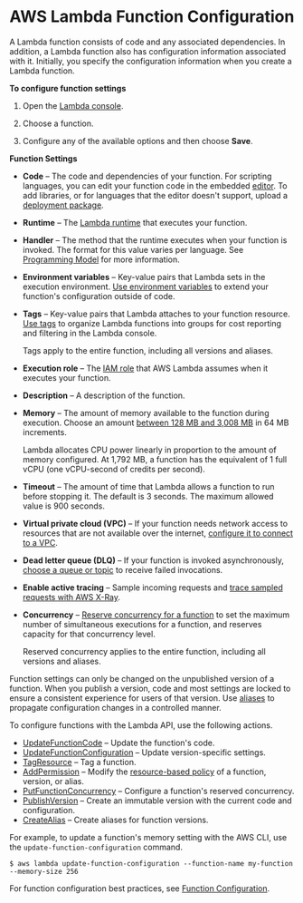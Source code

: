 # AWS Lambda Function Configuration<a name="resource-model"></a>

A Lambda function consists of code and any associated dependencies\. In addition, a Lambda function also has configuration information associated with it\. Initially, you specify the configuration information when you create a Lambda function\.

**To configure function settings**

1. Open the [Lambda console](https://console.aws.amazon.com/lambda)\.

1. Choose a function\.

1. Configure any of the available options and then choose **Save**\.

**Function Settings**
+ **Code** – The code and dependencies of your function\. For scripting languages, you can edit your function code in the embedded [editor](code-editor.md)\. To add libraries, or for languages that the editor doesn't support, upload a [deployment package](deployment-package-v2.md)\.
+ **Runtime** – The [Lambda runtime](lambda-runtimes.md) that executes your function\.
+ **Handler** – The method that the runtime executes when your function is invoked\. The format for this value varies per language\. See [Programming Model](programming-model-v2.md) for more information\.
+ **Environment variables** – Key\-value pairs that Lambda sets in the execution environment\. [ Use environment variables](env_variables.md) to extend your function's configuration outside of code\.
+ **Tags** – Key\-value pairs that Lambda attaches to your function resource\. [Use tags](tagging.md) to organize Lambda functions into groups for cost reporting and filtering in the Lambda console\.

  Tags apply to the entire function, including all versions and aliases\.
+ **Execution role** – The [IAM role](lambda-intro-execution-role.md) that AWS Lambda assumes when it executes your function\.
+ **Description** – A description of the function\.
+ **Memory** – The amount of memory available to the function during execution\. Choose an amount [between 128 MB and 3,008 MB](limits.md) in 64 MB increments\.

  Lambda allocates CPU power linearly in proportion to the amount of memory configured\. At 1,792 MB, a function has the equivalent of 1 full vCPU \(one vCPU\-second of credits per second\)\.
+ **Timeout** – The amount of time that Lambda allows a function to run before stopping it\. The default is 3 seconds\. The maximum allowed value is 900 seconds\.
+ **Virtual private cloud \(VPC\)** – If your function needs network access to resources that are not available over the internet, [configure it to connect to a VPC](vpc.md)\.
+ **Dead letter queue \(DLQ\)** – If your function is invoked asynchronously, [choose a queue or topic](invocation-async.md#dlq) to receive failed invocations\.
+ **Enable active tracing** – Sample incoming requests and [trace sampled requests with AWS X\-Ray](lambda-x-ray.md)\.
+ **Concurrency** – [Reserve concurrency for a function](per-function-concurrency.md) to set the maximum number of simultaneous executions for a function, and reserves capacity for that concurrency level\.

  Reserved concurrency applies to the entire function, including all versions and aliases\.

Function settings can only be changed on the unpublished version of a function\. When you publish a version, code and most settings are locked to ensure a consistent experience for users of that version\. Use [aliases](versioning-aliases.md) to propagate configuration changes in a controlled manner\.

To configure functions with the Lambda API, use the following actions\.
+ [UpdateFunctionCode](API_UpdateFunctionCode.md) – Update the function's code\.
+ [UpdateFunctionConfiguration](API_UpdateFunctionConfiguration.md) – Update version\-specific settings\.
+ [TagResource](API_TagResource.md) – Tag a function\.
+ [AddPermission](API_AddPermission.md) – Modify the [resource\-based policy](access-control-resource-based.md) of a function, version, or alias\.
+ [PutFunctionConcurrency](API_PutFunctionConcurrency.md) – Configure a function's reserved concurrency\.
+ [PublishVersion](API_PublishVersion.md) – Create an immutable version with the current code and configuration\.
+ [CreateAlias](API_CreateAlias.md) – Create aliases for function versions\.

For example, to update a function's memory setting with the AWS CLI, use the `update-function-configuration` command\.

```
$ aws lambda update-function-configuration --function-name my-function --memory-size 256
```

For function configuration best practices, see [Function Configuration](best-practices.md#function-configuration)\.
